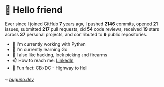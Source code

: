 # 🤖 Hello friend

Ever since I joined GitHub **7** years ago, I pushed **2146** commits, opened **21** issues, submitted **217** pull requests, did **54** code reviews, received **19** stars across **37** personal projects, and contributed to **9** public repositories.

- 🐍 I'm currently working with Python
- 🌱 I’m currently learning Go
- 🔭 I also like hacking, lock picking and firearms
- 📫 How to reach me: [LinkedIn](https://www.linkedin.com/in/brunodesouzabezerra/)
- 🤡 Fun fact: CB⚡DC - Highway to Hell

**~** [_buguno.dev_](https://buguno.dev)
